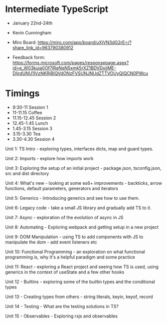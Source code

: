 # Intermediate TypeScript

- January 22nd-24th
- Kevin Cunningham

- Miro Board: https://miro.com/app/board/uXjVN3dG2rE=/?share_link_id=963790380912
- Feedback form: https://forms.microsoft.com/pages/responsepage.aspx?id=e_W03kuia0Of7lReNqN5xmk5rXZ1BDVDojjME-DIjrdUNU1IVzNKRjBIQVdONzFVSUNJNUdZTTVOUyQlQCN0PWcu


# Timings

- 9:30-11 Session 1
- 11-11.15 Coffee
- 11.15-12.45 Session 2
- 12.45-1.45 Lunch
- 1.45-3.15 Session 3
- 3.15-3.30 Tea
- 3.30-4.30 Session 4


Unit 1: TS Intro - exploring types, interfaces dicts, map and guard types.

Unit 2: Imports - explore how imports work

Unit 3: Exploring the setup of an initial project - package.json, tsconfig.json, src and dist directory

Unit 4: What's new - looking at some es6+ improvements - backticks, arrow functions, default parameters, generators and iterators

Unit 5: Generics - Introducing generics and see how to use them.

Unit 6: Legacy code - take a small JS library and gradually add TS to it.

Unit 7: Async - exploration of the evolution of async in JS

Unit 8: Automating - Exploring webpack and getting setup in a new project

Unit 9: DOM Manipulation - using TS to add components with JS to manipulate the dom - add event listeners etc

Unit 10: Functional Programming - an exploration on what functional programming is, why it's a helpful paradigm and some practice

Unit 11: React - exploring a React project and seeing how TS is used, using generics in the context of useState and a few other hooks

Unit 12 - Builtins - exploring some of the builtin types and the conditional types

Unit 13 - Creating types from others - string literals, keyin, keyof, record

Unit 14 - Testing - What are the testing solutions in TS?

Unit 15 - Observables - Exploring rxjs and observables
 